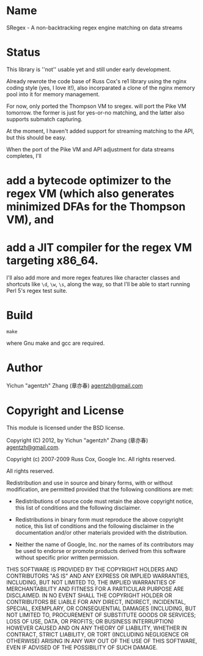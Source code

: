 Name
====

SRegex - A non-backtracking regex engine matching on data streams

Status
======

This library is ''not'' usable yet and still under early development.

Already rewrote the code base of Russ Cox's re1 library using the nginx coding style (yes, I love it!), also incorparated a clone of the nginx memory pool into it for memory management.

For now, only ported the Thompson VM to sregex. will port the Pike VM tomorrow. the former is just for yes-or-no matching, and the latter also supports submatch capturing.

At the moment, I haven't added support for streaming matching to the API, but this should be easy.

When the port of the Pike VM and API adjustment for data streams completes, I'll

# add a bytecode optimizer to the regex VM (which also generates minimized DFAs for the Thompson VM), and
# add a JIT compiler for the regex VM targeting x86_64.

I'll also add more and more regex features like character classes and shortcuts like `\d`, `\w`, `\s`, along the way, so that I'll be able to start running Perl 5's regex test suite.

Build
=====

    make

where Gnu make and gcc are required.

Author
======

Yichun "agentzh" Zhang (章亦春) <agentzh@gmail.com>

Copyright and License
=====================

This module is licensed under the BSD license.

Copyright (C) 2012, by Yichun "agentzh" Zhang (章亦春) <agentzh@gmail.com>.

Copyright (c) 2007-2009 Russ Cox, Google Inc. All rights reserved.

All rights reserved.

Redistribution and use in source and binary forms, with or without modification, are permitted provided that the following conditions are met:

* Redistributions of source code must retain the above copyright notice, this list of conditions and the following disclaimer.

* Redistributions in binary form must reproduce the above copyright notice, this list of conditions and the following disclaimer in the documentation and/or other materials provided with the distribution.
* Neither the name of Google, Inc. nor the names of its contributors may be used to endorse or promote products derived from
this software without specific prior written permission.

THIS SOFTWARE IS PROVIDED BY THE COPYRIGHT HOLDERS AND CONTRIBUTORS "AS IS" AND ANY EXPRESS OR IMPLIED WARRANTIES, INCLUDING, BUT NOT LIMITED TO, THE IMPLIED WARRANTIES OF MERCHANTABILITY AND FITNESS FOR A PARTICULAR PURPOSE ARE DISCLAIMED. IN NO EVENT SHALL THE COPYRIGHT HOLDER OR CONTRIBUTORS BE LIABLE FOR ANY DIRECT, INDIRECT, INCIDENTAL, SPECIAL, EXEMPLARY, OR CONSEQUENTIAL DAMAGES (INCLUDING, BUT NOT LIMITED TO, PROCUREMENT OF SUBSTITUTE GOODS OR SERVICES; LOSS OF USE, DATA, OR PROFITS; OR BUSINESS INTERRUPTION) HOWEVER CAUSED AND ON ANY THEORY OF LIABILITY, WHETHER IN CONTRACT, STRICT LIABILITY, OR TORT (INCLUDING NEGLIGENCE OR OTHERWISE) ARISING IN ANY WAY OUT OF THE USE OF THIS SOFTWARE, EVEN IF ADVISED OF THE POSSIBILITY OF SUCH DAMAGE.

